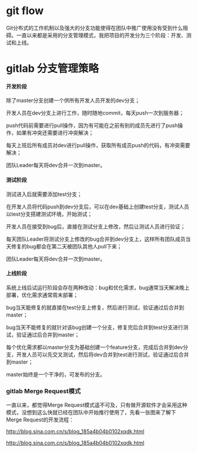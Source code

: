# git flow

Git分布式的工作机制以及强大的分支功能使得在团队中推广使用没有受到什么阻碍。一直以来都是采用的分支管理模式，我把项目的开发分为三个阶段：开发、测试和上线。

# gitlab 分支管理策略

#### 开发阶段
除了master分支创建一个供所有开发人员开发的dev分支；

开发人员在dev分支上进行工作，随时随地commit，每天push一次到服务器；

push代码前需要进行pull操作，因为有可能在之前有别的成员先进行了push操作，如果有冲突还需要进行冲突解决；

每天上班后所有成员对dev进行pull操作，获取所有成员push的代码，有冲突需要解决；

团队Leader每天将dev合并一次到master。


#### 测试阶段
测试进入后就需要添加test分支；

在开发人员将代码push到dev分支后，可以在dev基础上创建test分支，测试人员以test分支搭建测试环境，开始测试；

开发人员在接受到bug后，直接在测试分支上修改，然后让测试人员进行验证；

每天团队Leader将测试分支上修改的bug合并到dev分支上，这样所有团队成员当天修复的bug都会在第二天被团队其他人pull下来；

团队Leader每天将dev合并一次到master。


#### 上线阶段
系统上线后试运行阶段会存在两种改动：bug和优化需求，bug通常当天解决晚上部署，优化需求通常周末部署；

bug当天能修复的就直接在test分支上修复，然后进行测试，验证通过后合并到master；

bug当天不能修复的就针对该bug创建一个分支，修复完后合并到test分支进行测试，验证通过后合并到master；

每个优化需求都以master分支为基础创建一个feature分支，完成后合并到dev分支，开发人员可以先交叉测试，然后将dev合并到test进行测试，验证通过后合并到master；

master始终是一个干净的，可发布的分支。

### gitlab Merge Request模式

一直以来，都觉得Merge Request模式遥不可及，只有做开源软件才会采用这种模式，没想到这么快就已经在团队中开始推行使用了，先看一张图来了解下Merge Request的开发流程：

http://blog.sina.com.cn/s/blog_185a4b04b0102xqdk.html


http://blog.sina.com.cn/s/blog_185a4b04b0102xqdk.html
